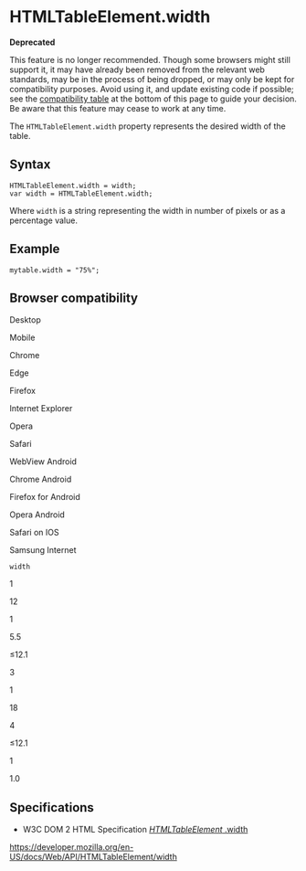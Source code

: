 HTMLTableElement.width
======================

**Deprecated**

This feature is no longer recommended. Though some browsers might still support it, it may have already been removed from the relevant web standards, may be in the process of being dropped, or may only be kept for compatibility purposes. Avoid using it, and update existing code if possible; see the [compatibility table](#browser_compatibility) at the bottom of this page to guide your decision. Be aware that this feature may cease to work at any time.

The `HTMLTableElement.width` property represents the desired width of the table.

Syntax
------

    HTMLTableElement.width = width;
    var width = HTMLTableElement.width;

Where `width` is a string representing the width in number of pixels or as a percentage value.

Example
-------

    mytable.width = "75%";

Browser compatibility
---------------------

Desktop

Mobile

Chrome

Edge

Firefox

Internet Explorer

Opera

Safari

WebView Android

Chrome Android

Firefox for Android

Opera Android

Safari on IOS

Samsung Internet

`width`

1

12

1

5.5

≤12.1

3

1

18

4

≤12.1

1

1.0

Specifications
--------------

-   W3C DOM 2 HTML Specification [*HTMLTableElement* .width](https://www.w3.org/TR/DOM-Level-2-HTML/html.html#ID-77447361)

<a href="https://developer.mozilla.org/en-US/docs/Web/API/HTMLTableElement/width" class="_attribution-link">https://developer.mozilla.org/en-US/docs/Web/API/HTMLTableElement/width</a>
